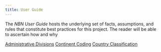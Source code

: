 ```yaml
---
title: User Guide
---
```


The *NBN User Guide* hosts the underlying set of facts, assumptions, and rules that constitute best practices for this project. The reader will be able to ascertain how and why 

[Administrative Divisions](guide/administrative-divisions.html)
[Continent Coding](guide/continent-coding.html)
[Country Classification](guide/country-classification.html)